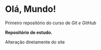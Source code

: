 # Olá, Mundo!

Primeiro repositório do curso de *Git e GitHub*

**Repositório de estudo.**

Alteração diretamente do site
